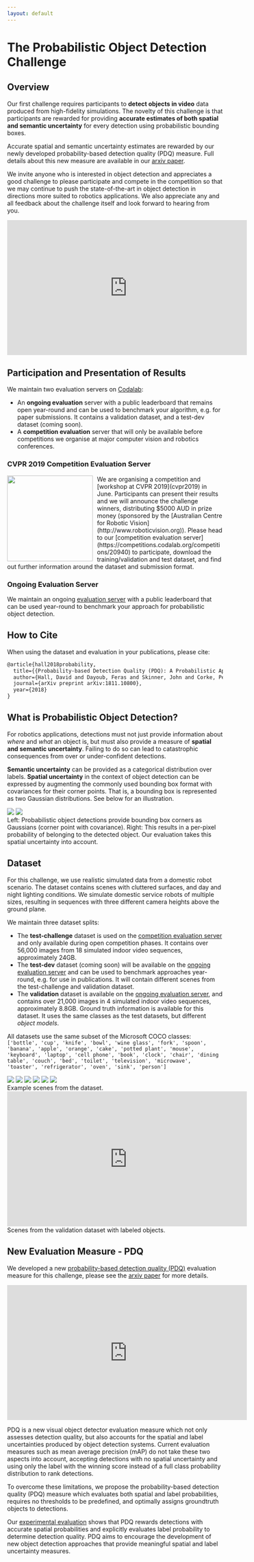 ```yaml
---
layout: default
---
```


# The Probabilistic Object Detection Challenge

<!-- <h2 class="project-tagline">Evaluating Uncertainty Estimation, Continuous Learning and Active Learning</h2> -->
## Overview
Our first challenge requires participants to **detect objects in video** data produced from high-fidelity simulations. The novelty of this challenge is that participants are rewarded for providing **accurate estimates of both spatial and semantic uncertainty** for every detection using probabilistic bounding boxes.

Accurate spatial and semantic uncertainty estimates are rewarded by our newly developed probability-based detection quality (PDQ) measure. Full details about this new measure are available in our [arxiv paper](https://arxiv.org/abs/1811.10800).

We invite anyone who is interested in object detection and appreciates a good challenge to please participate and compete in the competition so that we may continue to push the state-of-the-art in object detection in directions more suited to robotics applications. We also appreciate any and all feedback about the challenge itself and look forward to hearing from you.



<center>
<iframe width="560" height="315" src="https://www.youtube.com/embed/6TR97EKUlaM" frameborder="0" allow="accelerometer; autoplay; encrypted-media; gyroscope; picture-in-picture" allowfullscreen></iframe>
</center>


## Participation and Presentation of Results
We maintain two evaluation servers on [Codalab](http://www.codalab.org):
   * An **ongoing evaluation** server with a public leaderboard that remains open year-round and can be used to benchmark your algorithm, e.g. for paper submissions. It contains a validation dataset, and a test-dev dataset (coming soon).
   * A **competition evaluation** server that will only be available before competitions we organise at major computer vision and robotics conferences.



### CVPR 2019 Competition Evaluation Server
<img src="assets/img/CVPR19logo.jpg" width="200" style="float:left; margin-right:10px;">
We are organising a competition and [workshop at CVPR 2019](cvpr2019) in June. Participants can present their results and we will announce the challenge winners, distributing $5000 AUD in prize money (sponsored by the [Australian Centre for Robotic Vision](http://www.roboticvision.org)). Please head to our [competition evaluation server](https://competitions.codalab.org/competitions/20940) to participate, download the training/validation and test dataset, and find out further information around the dataset and submission format.


### Ongoing Evaluation Server
We maintain an ongoing [evaluation server](https://competitions.codalab.org/competitions/21727) with a public leaderboard that can be used year-round to benchmark your approach for probabilistic object detection.


## How to Cite
When using the dataset and evaluation in your publications, please cite:

```latex
@article{hall2018probability,
  title={{Probability-based Detection Quality (PDQ): A Probabilistic Approach to Detection Evaluation}},
  author={Hall, David and Dayoub, Feras and Skinner, John and Corke, Peter and Carneiro, Gustavo and S{\"u}nderhauf, Niko},
  journal={arXiv preprint arXiv:1811.10800},
  year={2018}
}
```



<!-- ![](assets/img/longbeach.png) -->

## What is Probabilistic Object Detection?
For robotics applications, detections must not just provide information about *where* and *what* an object is, but must also provide a measure of **spatial and semantic uncertainty**.
Failing to do so can lead to catastrophic consequences from over or under-confident detections.

**Semantic uncertainty** can be provided as a categorical distribution over labels. **Spatial uncertainty** in the context of object detection can be expressed by augmenting the commonly used bounding box format with covariances for their corner points. That is, a bounding box is represented as two Gaussian distributions. See below for an illustration.

<div class="img_row">
<img class="col half" src="assets/img/merged_gaussian_corners.png"/>  
<img class="col half" src="assets/img/merged_heatmap.png"/>  
</div>
<div class="col three caption">
      Left: Probabilistic object detections provide bounding box corners as Gaussians (corner point with covariance). Right: This results in a per-pixel probability of belonging to the detected object. Our evaluation takes this spatial uncertainty into account.
</div>

## Dataset
For this challenge, we use realistic simulated data from a domestic robot scenario. The dataset contains scenes with cluttered surfaces, and day and night lighting conditions. We simulate domestic service robots of multiple sizes, resulting in sequences with three different camera heights above the ground plane.



We maintain three dataset splits:
   * The **test-challenge** dataset is used on the [competition evaluation server](https://competitions.codalab.org/competitions/20940) and only available during open competition phases. It contains over 56,000 images from 18 simulated indoor video sequences, approximately 24GB.
   * The **test-dev** dataset (coming soon) will be available on the [ongoing evaluation server](https://competitions.codalab.org/competitions/21727) and can be used to benchmark approaches year-round, e.g. for use in publications. It will contain different scenes from the test-challenge and validation dataset.
   * The **validation** dataset is available on the [ongoing evaluation server](https://competitions.codalab.org/competitions/21727), and contains over 21,000 images in 4 simulated indoor video sequences, approximately 8.8GB. Ground truth information is available for this dataset. It uses the same classes as the test datasets, but different *object models*.



All datasets use the same subset of the Microsoft COCO classes:  
``['bottle', 'cup', 'knife', 'bowl', 'wine glass', 'fork', 'spoon', 'banana', 'apple', 'orange', 'cake', 'potted plant', 'mouse', 'keyboard', 'laptop', 'cell phone', 'book', 'clock', 'chair', 'dining table', 'couch', 'bed', 'toilet', 'television', 'microwave', 'toaster', 'refrigerator', 'oven', 'sink', 'person']``

<div class="img_row_fit">
<img class="col one" src="assets/img/scenes/pic-1.png"/>  
<img class="col one" src="assets/img/scenes/pic-2.png"/>  
<img class="col one" src="assets/img/scenes/pic-3.png"/>
<img class="col one" src="assets/img/scenes/pic-4.png"/>  
<img class="col one" src="assets/img/scenes/pic-5.png"/>  
<img class="col one" src="assets/img/scenes/pic-6.png"/>  
</div>
<div class="col three caption">
      Example scenes from the dataset.
</div>


<center>
<iframe width="560" height="315" src="https://www.youtube.com/embed/EffaE3pJyx8" frameborder="0" allow="accelerometer; autoplay; encrypted-media; gyroscope; picture-in-picture" allowfullscreen></iframe>
</center>
<div class="col three caption">
      Scenes from the validation dataset with labeled objects.
</div>

<!-- ![](https://c1.staticflickr.com/5/4852/46183850271_764bcaac56_o.png) -->



## New Evaluation Measure - PDQ

We developed a new [probability-based detection quality (PDQ)](https://arxiv.org/abs/1811.10800) evaluation measure for this challenge, please see the [arxiv paper](https://arxiv.org/abs/1811.10800) for more details.

<center>
<iframe width="560" height="315" src="https://www.youtube.com/embed/LzyTHktKUZ4" frameborder="0" allow="accelerometer; autoplay; encrypted-media; gyroscope; picture-in-picture" allowfullscreen></iframe>
</center>

PDQ is a new visual object detector evaluation measure
which not only assesses detection quality, but also accounts
for the spatial and label uncertainties produced by
object detection systems. Current evaluation measures such
as mean average precision (mAP) do not take these two aspects
into account, accepting detections with no spatial uncertainty
and using only the label with the winning score
instead of a full class probability distribution to rank detections.

To overcome these limitations, we propose the
probability-based detection quality (PDQ) measure which
evaluates both spatial and label probabilities, requires no
thresholds to be predefined, and optimally assigns groundtruth
objects to detections.

Our [experimental evaluation](https://arxiv.org/abs/1811.10800) shows that PDQ rewards detections with accurate spatial probabilities and explicitly evaluates label probability to determine detection quality. PDQ aims to encourage the
development of new object detection approaches that provide
meaningful spatial and label uncertainty measures.
